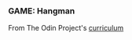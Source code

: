 ### GAME: Hangman

From The Odin Project's [curriculum](https://www.theodinproject.com/courses/ruby-programming/lessons/file-i-o-and-serialization)